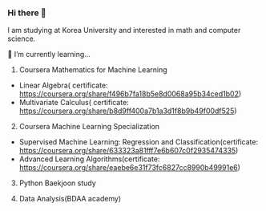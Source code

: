 ### Hi there 👋
I am studying at Korea University and interested in math and computer science.

🌱 I’m currently learning...

1. Coursera Mathematics for Machine Learning 
- Linear Algebra( certificate: https://coursera.org/share/f496b7fa18b5e8d0068a95b34ced1b02)
- Multivariate Calculus( certificate: https://coursera.org/share/b8d9ff400a7b1a3d1f8b9b49f00df525)

2. Coursera Machine Learning Specialization
- Supervised Machine Learning: Regression and Classification(certificate: https://coursera.org/share/633323a81fff7e6b607c0f2935474335)
- Advanced Learning Algorithms(certificate: https://coursera.org/share/eaebe6e31f73fc6827cc8990b49991e6)

3. Python Baekjoon study

4. Data Analysis(BDAA academy)
<!--
**minyeoong/minyeoong** is a ✨ _special_ ✨ repository because its `README.md` (this file) appears on your GitHub profile.

Here are some ideas to get you started:

- 🔭 I’m currently working on ...
- 🌱 I’m currently learning ...
- 👯 I’m looking to collaborate on ...
- 🤔 I’m looking for help with ...
- 💬 Ask me about ...
- 📫 How to reach me: ...
- 😄 Pronouns: ...
- ⚡ Fun fact: ...
-->
